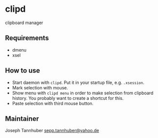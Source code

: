 # clipd 

clipboard manager

## Requirements

* dmenu
* xsel

## How to use

* Start daemon with `clipd`. Put it in your startup file, e.g. `.xsession`.
* Mark selection with mouse.
* Show menu with `clipd menu` in order to make selection from clipboard history.
  You probably want to create a shortcut for this.
* Paste selection with third mouse button.

## Maintainer

Joseph Tannhuber <sepp.tannhuber@yahoo.de>
